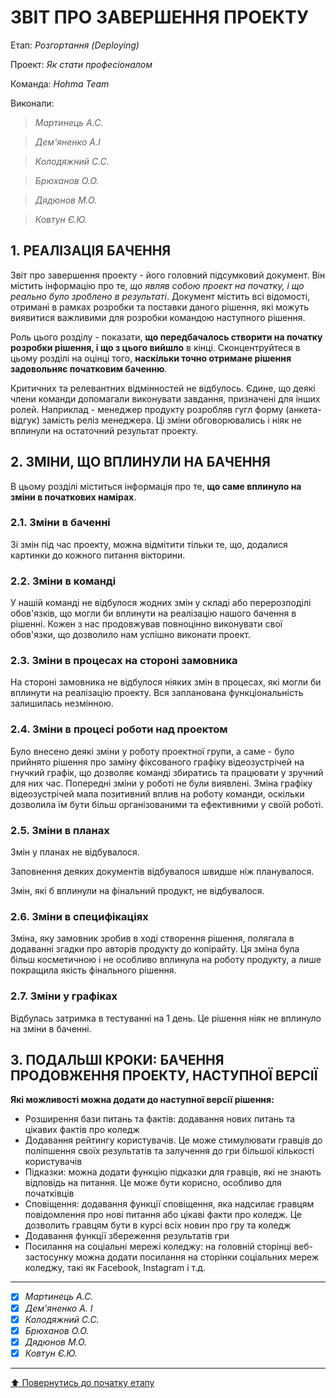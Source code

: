 ﻿# ЗВІТ ПРО ЗАВЕРШЕННЯ ПРОЕКТУ

Етап: *Розгортання (Deploying)*

Проект: *Як стати професіоналом*

Команда: *Hohma Team*

Виконали:
>*Мартинець А.С.*

>*Дем'яненко А.І*

>*Колодяжний С.С.*

>*Брюханов О.О.*

>*Дядюнов М.О.*

>*Ковтун Є.Ю.*

##  **1. РЕАЛІЗАЦІЯ БАЧЕННЯ**

Звіт про завершення проекту - його головний підсумковий документ. Він містить інформацію про те, *що являв собою проект на початку, і що реально було зроблено в результаті*. Документ містить всі відомості, отримані в рамках розробки та поставки даного рішення, які можуть виявитися важливими для розробки командою наступного рішення. 

Роль цього розділу - показати, **що передбачалось створити на початку розробки рішення, і що з цього вийшло** в кінці. Сконцентруйтеся в цьому розділі на оцінці того, **наскільки точно отримане рішення задовольняє початковим баченню**.

Критичних та релевантних відмінностей не відбулось. Єдине, що деякі члени команди допомагали виконувати завдання, призначені для інших ролей. Наприклад - менеджер продукту розробляв гугл форму (анкета-відгук) замість реліз менеджера. Ці зміни обговорювались і ніяк не вплинули на остаточний результат проекту.

##  **2. ЗМІНИ, ЩО ВПЛИНУЛИ НА БАЧЕННЯ**
В цьому розділі міститься інформація про те, **що саме вплинуло на зміни в початкових намірах**. 

### **2.1. Зміни в баченні**

Зі змін під час проекту, можна відмітити тільки те, що, додалися картинки до кожного питання вікторини.

### **2.2. Зміни в команді**

У нашій команді не відбулося жодних змін у складі або перерозподілі обов'язків, що могли би вплинути на реалізацію нашого бачення в рішенні. Кожен з нас продовжував повноцінно виконувати свої обов'язки, що дозволило нам успішно виконати проект.

###  **2.3. Зміни в процесах на стороні замовника** 

На стороні замовника не відбулося ніяких змін в процесах, які могли би вплинути на реалізацію проекту. Вся запланована функціональність залишилась незмінною.

###  **2.4. Зміни в процесі роботи над проектом**

Було внесено деякі зміни у роботу проектної групи, а саме - було прийнято рішення про заміну фіксованого графіку відеозустрічей на гнучкий графік, що дозволяє команді збиратись та працювати у зручний для них час. Попередні зміни у роботі не були виявлені. Зміна графіку відеозустрічей мала позитивний вплив на роботу команди, оскільки дозволила їм бути більш організованими та ефективними у своїй роботі.

###  **2.5. Зміни в планах**

Змін у планах не відбувалося.

Заповнення деяких документів відбувалося швидше ніж планувалося.

Змін, які б вплинули на фінальний продукт, не відбувалося.

###  **2.6. Зміни в специфікаціях**

Зміна, яку замовник зробив в ході створення рішення, полягала в додаванні згадки про авторів продукту до копірайту. Ця зміна була більш косметичною і не особливо вплинула на роботу продукту, а лише покращила якість фінального рішення.

###  **2.7. Зміни у графіках**

Відбулась затримка в тестуванні на 1 день. Це рішення ніяк не вплинуло на зміни в баченні.

## **3. ПОДАЛЬШІ КРОКИ: БАЧЕННЯ ПРОДОВЖЕННЯ ПРОЕКТУ, НАСТУПНОЇ ВЕРСІЇ**

**Які можливості можна додати до наступної версії рішення:**  
- Розширення бази питань та фактів: додавання нових питань та цікавих фактів про коледж
- Додавання рейтингу користувачів. Це може стимулювати гравців до поліпшення своїх результатів та залучення до гри більшої кількості користувачів
- Підказки: можна додати функцію підказки для гравців, які не знають відповідь на питання. Це може бути корисно, особливо для початківців
- Сповіщення: додавання функції сповіщення, яка надсилає гравцям повідомлення про нові питання або цікаві факти про коледж. Це дозволить гравцям бути в курсі всіх новин про гру та коледж
- Додавання функції збереження результатів гри
- Посилання на соціальні мережі коледжу: на головній сторінці веб-застосунку можна додати посилання на сторінки соціальних мереж коледжу, такі як Facebook, Instagram і т.д.

---

- [x] *Мартинець А.С.*
- [X] *Дем'яненко А. І*
- [x] *Колодяжний С.С.*
- [x] *Брюханов О.О.*
- [x] *Дядюнов М.О.*
- [x] *Ковтун Є.Ю.*

---
[:arrow_up: Повернутись до початку етапу](/docs/5.Deploying/README.md)



